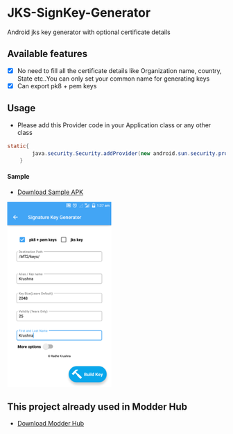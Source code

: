 # JKS-SignKey-Generator
Android jks key generator with optional certificate details
## Available features 
- [x] No need to fill all the certificate details like Organization name, country, State etc..You can only set your common name for generating keys
- [x] Can export pk8 + pem keys
## Usage
- Please add this Provider code in your Application class or any other class
```java
static{
		java.security.Security.addProvider(new android.sun.security.provider.JavaKeyStoreProvider());
	}
```
#### Sample
- [Download Sample APK](https://github.com/developer-krushna/JKS-SignKey-Generator/blob/main/Signature%20Key%20Generator_2.1.apk)
<img src="https://github.com/developer-krushna/JKS-SignKey-Generator/blob/main/Screenshot_2024_12_19-01_37_38.png" width="240" alt="Screenshot"/>

## This project already used in Modder Hub
- [Download Modder Hub](https://modder-hub.blogspot.com)
